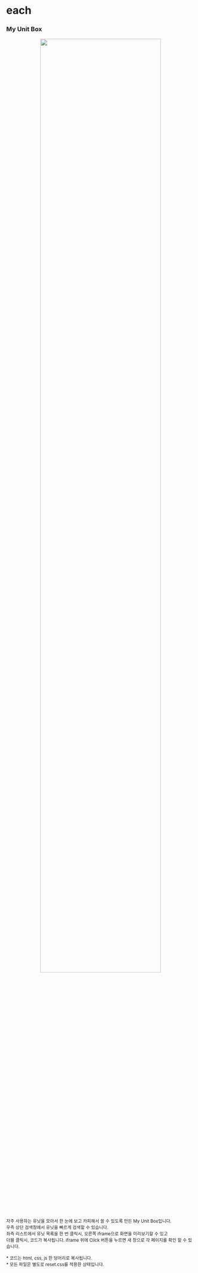 
# each

### My Unit Box

<p align="center">
<image src="https://user-images.githubusercontent.com/52683681/222697752-c8962f66-c64b-4ef1-bf8d-ea17b1f555bd.png" width="80%">
</p></br>
<sub>
자주 사용하는 유닛을 모아서 한 눈에 보고 카피해서 쓸 수 있도록 만든 My Unit Box입니다. </br>
우측 상단 검색창에서 유닛을 빠르게 검색할 수 있습니다. </br>
좌측 리스트에서 유닛 목록을 한 번 클릭시, 오른쪽 iframe으로 화면을 미리보기할 수 있고 </br>
더블 클릭시, 코드가 복사됩니다. iframe 위에 Click 버튼을 누르면 새 창으로 각 페이지를 확인 할 수 있습니다.
</br></br>
* 코드는 html, css, js 한 덩어리로 복사됩니다. </br>
* 모든 파일은 별도로 reset.css를 적용한 상태입니다. 
</sub>

